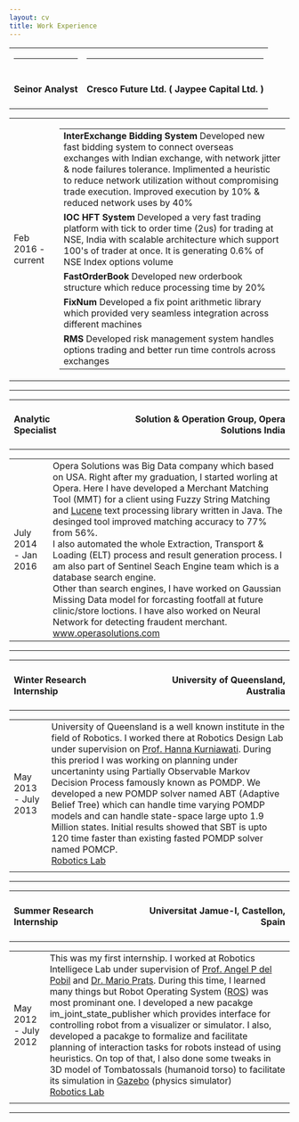 ```yaml
---
layout: cv
title: Work Experience
---
```

<table class="education">
  <tbody>
    <!-------->
    <tr>
      <td><hr></td>
      <td><hr></td>
    </tr>
    <tr>
      <td align="left"><b><h4>Seinor Analyst</h4></b></td>
      <td align="right"><b><h4>Cresco Future Ltd. ( Jaypee Capital Ltd. )</h4></b></td>
    </tr>
    <tr>
      <table class="education">
      <tbody>
        <tr>
          <td class="left">Feb 2016 - current</td>
          <td class="right">
            <table class="project">
              <tbody>
                <tr>
                  <!--td class="bullet">•</td-->
                  <td class="left">
                    <b>InterExchange Bidding System</b> Developed new fast bidding system to connect overseas exchanges with Indian exchange, with network jitter & node failures tolerance.  Implimented a heuristic to reduce network utilization without compromising trade execution. Improved execution by 10% & reduced network uses by 40% 
                  </td>
                </tr>
                <tr>
                  <!--td class="bullet">•</td-->
                  <td class="left">
                    <b>IOC HFT System</b> Developed a very fast trading platform with tick to order time (2us) for trading at NSE, India with scalable architecture which support 100's of trader at once. It is generating 0.6% of NSE Index options volume
                  </td>
                </tr>
                <tr>
                  <!--td class="bullet">•</td-->
                  <td class="left">
                    <b>FastOrderBook</b> Developed new orderbook structure which reduce processing time by 20%
                  </td>
                </tr>
                <tr>
                  <!--td class="bullet">•</td-->
                  <td class="left">
                   <b>FixNum</b> Developed a fix point arithmetic library which provided very seamless integration across different machines
                  </td>
                </tr>
                <tr>
                  <!--td class="bullet">•</td-->
                  <td class="left">
                    <b>RMS</b> Developed risk management system handles options trading and better run time controls across exchanges
                  </td>
                </tr>
              </tbody>
            </table>
          </td>
        </tr>
      </tbody>
     </table>
    </tr>
    <tr>
      <td><hr></td>
    </tr>
    <!--------->
  </tbody>
</table>
<table class="education">
  <tbody>
    <!-------->
    <tr>
    </tr>
    <tr>
      <td align="left"><b><h4>Analytic Specialist</h4></b></td>
      <td align="right"><b><h4>Solution & Operation Group, Opera Solutions India</h4></b></td>
    </tr>
    <tr>
      <table class="education">
      <tbody>
        <tr>
          <td class="left">July 2014 - Jan 2016</td>
          <td class="right">
          Opera Solutions was Big Data company which based on USA. Right after my graduation, I started worling at Opera. Here I have developed a Merchant Matching Tool (MMT) for a client using Fuzzy String Matching and <a href="http://lucene.apache.org/core/" target="_blank">Lucene</a> text processing library written in Java. The desinged tool improved matching accuracy to 77% from 56%.
          <br>
          I also automated the whole Extraction, Transport & Loading (ELT) process and  result generation process. I am also part of Sentinel Seach Engine team which is a database search engine.
          <br>
          Other than search engines, I have worked on Gaussian Missing Data model for forcasting footfall at future clinic/store loctions. I have also worked on Neural Network for detecting fraudent merchant.
          <br>
          <a href="http://www.operasolutions.com/" target="_blank">www.operasolutions.com</a>
          </td>
        </tr>
      </tbody>
     </table>
    </tr>
    <tr>
      <td><hr></td>
    </tr>
    <!--------->
  </tbody>
</table>
<table class="education">
  <tbody>
    <!-------->
    <tr>
      <td align="left"><b><h4>Winter Research Internship</h4></b></td>
      <td align="right"><b><h4>University of Queensland, Australia</h4></b></td>
    </tr>
    <tr>
      <table class="education">
      <tbody>
        <tr>
          <td class="left">May 2013 - July 2013</td>
          <td class="right">University of Queensland is a well known institute in the field of Robotics. I worked there at Robotics Design Lab under supervision on <a href="http://robotics.itee.uq.edu.au/~hannakur/" target="_blank">Prof. Hanna Kurniawati</a>. During this preriod I was working on planning under uncertaninty using Partially Observable Markov Decision Process famously known as POMDP. We developed a new POMDP solver named ABT (Adaptive Belief Tree) which can handle time varying POMDP models and can handle state-space large upto 1.9 Million states. Initial results showed that SBT is upto 120 time faster than existing fasted POMDP solver named POMCP.<br><a href="http://robotics.itee.uq.edu.au/dokuwiki/" target="_blank">Robotics Lab</a>
          </td>
        </tr>
        <tr>
          <td/>
        </tr>
      </tbody>
     </table>
    </tr>
    <tr>
      <td><hr></td>
    </tr>
    <!--------->
  </tbody>
</table>
<table class="education">
  <tbody>
    <!--------->
    <tr>
      <td align="left"><b><h4>Summer Research Internship</h4></b></td>
      <td align="right"><b><h4>Universitat Jamue-I, Castellon, Spain</h4></b></td>
    </tr>
    <tr>
      <table class="education">
      <tbody>
        <tr>
          <td class="left">May 2012 - July 2012</td>
          <td class="right">This was my first internship. I worked at Robotics Intelligece Lab under supervision of <a href="http://robinlab.uji.es/users/angel-p-del-pobil" target="_blank">Prof. Angel P del Pobil</a> and <a href="http://www.robotic-creatures.com/" target="_blank">Dr. Mario Prats</a>. During this time, I learned many things but Robot Operating System (<a href="http://www.ros.org" target="_blank">ROS</a>) was most prominant one. I developed a new pacakge im_joint_state_publisher which provides interface for controlling robot from a visualizer or simulator. I also, developed a pacakge to formalize and facilitate planning of interaction tasks for robots instead of using heuristics. On top of that, I also done some tweaks in 3D model of Tombatossals (humanoid torso) to facilitate its simulation in <a href="http://gazebosim.org/" target="_blank">Gazebo</a> (physics simulator)<br><a href="http://robinlab.uji.es/" target="_blank">Robotics Lab</a>
          </td>
        </tr>
        <tr>
          <td/>
        </tr>
      </tbody>
     </table>
    </tr>
    <tr>
      <td><hr></td>
    </tr>
    <!--------->
  </tbody>
</table>

